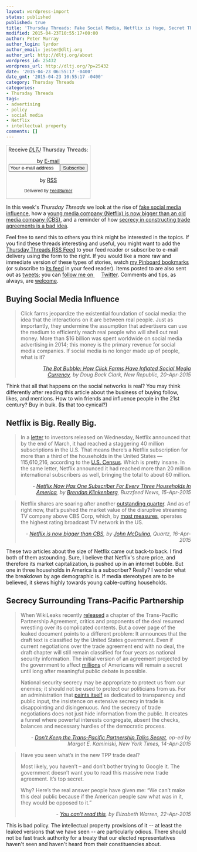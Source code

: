 ```yaml
---
layout: wordpress-import
status: published
published: true
title: 'Thursday Threads: Fake Social Media, Netflix is Huge, Secret TPP is Bad'
modified: 2015-04-23T10:55:17+00:00
author: Peter Murray
author_login: lyrdor
author_email: jester@dltj.org
author_url: http://dltj.org/about
wordpress_id: 25432
wordpress_url: http://dltj.org/?p=25432
date: '2015-04-23 06:55:17 -0400'
date_gmt: '2015-04-23 10:55:17 -0400'
category: Thursday Threads
categories:
- Thursday Threads
tags:
- advertising
- policy
- social media
- Netflix
- intellectual property
comments: []
---
```

<div id="feedburner-thursday-threads-email-2015w16" class="wp-caption alignright noprint noFrontPage" style="width: 230px;">
<form style="border: 1px solid rgb(204, 204, 204); padding: 3px; margin: 0pt; text-align: center;" action="http://feedburner.google.com/fb/a/mailverify" method="post" target="popupwindow" onsubmit="window.open('http://feedburner.google.com/fb/a/mailverify?uri=thursday-threads', 'popupwindow', 'scrollbars=yes,width=550,height=520');return true">Receive <i><acronym title="Disruptive Library Technology Jester">DLTJ</acronym></i> Thursday Threads:</p>
<p>by&nbsp;<a href="http://feedburner.google.com/fb/a/mailverify?uri=thursday-threads&amp;loc=en_US" title="D.L.T.J. Thursday Threads Email Subscription">E-mail</a><br /><input style="width: 140px;" name="email" value="Your e-mail address" onfocus="if (this.defaultValue==this.value) this.value = ''" type="text"/><input value="thursday-threads" name="uri" type="hidden"/><input name="loc" value="en_US" type="hidden"/><input value="Subscribe" type="submit"/></p>
<p>by&nbsp;<a href="http://feeds.dltj.org/thursday-threads/" title="D.L.T.J. Thursday Threads RSS Feed">RSS</a>
<p style="font-size: 80%;">Delivered by <a href="http://feedburner.google.com" target="_blank" title="Google Feedburner Service">FeedBurner</a></p>
</form>
</div>
<p>In this week's <i>Thursday Threads</i> we look at the rise of <a href="/article/thursday-threads-2015w16/#p25432-buying-influence">fake social media influence</a>, how a <a href="/article/thursday-threads-2015w16/#p25432-netflix">young media company (Netflix) is now bigger than an old media company (CBS)</a>, and a reminder of how <a href="/article/thursday-threads-2015w16/#p25432-tpp">secrecy in constructing trade agreements is a bad idea</a>.</p>
<p>Feel free to send this to others you think might be interested in the topics.  If you find these threads interesting and useful, you might want to add the <a title="RSS Feed for DLTJ Thursday Threads" href="http://feeds.dltj.org/thursday-threads/">Thursday Threads RSS Feed</a> to your feed reader or subscribe to e-mail delivery using the form to the right.  If you would like a more raw and immediate version of these types of stories, watch <a title="Peter Murray | Pinboard" href="http://pinboard.in/u:dltj">my Pinboard bookmarks</a> (or subscribe to <a title="RSS feed for Peter Murray's Pinboard account" href="http://feeds.pinboard.in/rss/u:dltj/">its feed</a> in your feed reader).  Items posted to are also sent out as <a title="Peter Murray's Twitter page" href="https://twitter.com/DataG">tweets</a>; you can <a target="_blank" href="https://twitter.com/intent/user?screen_name=DataG">follow me on <span style="background-image: url('//si0.twimg.com/images/dev/cms/intents/bird/bird_blue/bird_16_blue.png'); background-repeat: no-repeat; padding-left: 18px;">Twitter</span></a>.  Comments and tips, as always, are <a href="/contact">welcome</a>.</p>
<h2 id="p25432-buying-influence">Buying Social Media Influence</h2>
<blockquote><p>Click farms jeopardize the existential foundation of social media: the idea that the interactions on it are between real people. Just as importantly, they undermine the assumption that advertisers can use the medium to efficiently reach real people who will shell out real money. More than $16 billion was spent worldwide on social media advertising in 2014; this money is the primary revenue for social media companies. If social media is no longer made up of people, what is it?
<div style="text-align: right; width: 100%;"><cite><a href="http://www.newrepublic.com/article/121551/bot-bubble-click-farms-have-inflated-social-media-currency" title="The Bot Bubble: How Click Farms Have Inflated Social Media Currency | New Republic">The Bot Bubble: How Click Farms Have Inflated Social Media Currency</a>, by Doug Bock Clark, New Republic, 20-Apr-2015</cite></div>
</blockquote>
<p>Think that all that happens on the social networks is real?  You may think differently after reading this article about the business of buying follow, likes, and mentions.  How to win friends and influence people in the 21st century?  Buy in bulk.  (Is that too cynical?)</p>
<h2 id="p25432-netflix">Netflix is Big.  Really Big.</h2>
<blockquote><p>In a <a href="http://files.shareholder.com/downloads/NFLX/11409766x0x821407/DB785B50-90FE-44DA-9F5B-37DBF0DCD0E1/Q1_15_Earnings_Letter_final_tables.pdf" title="Netflix Shareholder Letter, 15-Apr-2015 [PDF]">letter</a> to investors released on Wednesday, Netflix announced that by the end of March, it had reached a staggering 40 million subscriptions in the U.S. That means there&rsquo;s a Netflix subscription for more than a third of the households in the United States &mdash; 115,610,216, according to the <a href="http://quickfacts.census.gov/qfd/states/00000.html" title="USA QuickFacts from the US Census Bureau">U.S. Census</a>. Which is pretty insane. In the same letter, Netflix announced it had reached more than 20 million international subscribers as well, bringing the total to about 60 million.
<div style="text-align: right; width: 100%;"><cite>- <a href="http://www.buzzfeed.com/brendanklinkenberg/netflix-now-has-one-subscriber-for-every-three-households-in" title="Netflix Now Has One Subscriber For Every Three Households In America | BuzzFeed News">Netflix Now Has One Subscriber For Every Three Households In America</a>, by <a href="http://www.buzzfeed.com/brendanklinkenberg" title="Brendan Klinkenberg on BuzzFeed">Brendan Klinkenberg</a>, Buzzfeed News, 15-Apr-2015</cite></div>
</blockquote>
<blockquote><p>Netflix shares are soaring after another <a href="http://qz.com/384618/netflix-subscribers-streamed-10-billion-hours-last-quarter/"  title="Netflix subscribers streamed 10 billion hours last quarter |  Quartz">outstanding&nbsp;quarter</a>. And as of right now, that&rsquo;s pushed the market value of the disruptive&nbsp;streaming TV company&nbsp;above CBS Corp, which, by&nbsp;<a href="http://variety.com/2015/tv/news/weekly-ratings-fox-back-on-top-in-demo-cbs-dominates-in-total-viewers-1201415647/" title="Weekly Ratings: Fox Back on Top in Demo; CBS Dominates in Total Viewers   | Variety">most measures</a>,&nbsp;operates the highest rating broadcast TV network in the US.
<div style="text-align: right; width: 100%;"><cite>- <a href="http://qz.com/385131/netflix-is-now-bigger-than-cbs/" title="Netflix is now bigger than CBS | Quartz">Netflix is now bigger than CBS</a>, by <a href="http://qz.com/author/johnqz/" title="John McDuling on Quartz">John McDuling</a>, Quartz, 16-Apr-2015</cite></div>
</blockquote>
<p>These two articles about the size of Netflix came out back-to back.  I find both of them astounding.  Sure, I believe that Netflix's share price, and therefore its market capitalization, is pushed up in an internet bubble.  But one in three households in America is a subscriber?  Really?  I wonder what the breakdown by age demographic is.  If media stereotypes are to be believed, it skews highly towards young cable-cutting households.</p>
<h2 id="p25432-tpp">Secrecy Surrounding Trans-Pacific Partnership</h2>
<blockquote><p>When WikiLeaks recently <a href="https://wikileaks.org/tpp-investment/WikiLeaks-TPP-Investment-Chapter/page-1.html">released</a> a chapter of the Trans-Pacific Partnership Agreement, critics and proponents of the deal resumed wrestling over its complicated contents. But a cover page of the leaked document points to a different problem: It announces that the draft text is classified by the United States government. Even if current negotiations over the trade agreement end with no deal, the draft chapter will still remain classified for four years as national security information. The initial version of an agreement projected by the government to affect <a href="https://ustr.gov/tpp/Summary-of-US-objectives">millions</a> of Americans will remain a secret until long after meaningful public debate is possible.</p>
<p>National security secrecy may be appropriate to protect us from our enemies; it should not be used to protect our politicians from us. For an administration that <a href="https://www.whitehouse.gov/the_press_office/TransparencyandOpenGovernment/">paints itself</a> as dedicated to transparency and public input, the insistence on extensive secrecy in trade is disappointing and disingenuous. And the secrecy of trade negotiations does not just hide information from the public. It creates a funnel where powerful interests congregate, absent the checks, balances and necessary hurdles of the democratic process.
<div style="text-align: right; width: 100%;"><cite>- <a href="http://www.nytimes.com/2015/04/14/opinion/dont-keep-trade-talks-secret.html" title="Don&rsquo;t Keep the Trans-Pacific Partnership Talks Secret | New York Times">Don&rsquo;t Keep the Trans-Pacific Partnership Talks Secret</a>, op-ed by Margot E. Kaminiski, New York Times, 14-Apr-2015</cite></div>
</blockquote>
<blockquote><p>Have you seen what&rsquo;s in the new TPP trade deal?</p>
<p>Most likely, you haven&rsquo;t &ndash; and don&rsquo;t bother trying to Google it. The government doesn&rsquo;t want you to read this massive new trade agreement. It&rsquo;s top secret.</p>
<p>Why? Here&rsquo;s the real answer people have given me: &ldquo;We can&rsquo;t make this deal public because if the American people saw what was in it, they would be opposed to it.&rdquo;
<div style="text-align: right; width: 100%;"><cite>- <a href="http://elizabethwarren.com/blog/you-cant-read-this" title="You can't read this | Elizabeth Warren for Senate">You can't read this</a>, by Elizabeth Warren, 22-Apr-2015</cite></div>
</blockquote>
<p>This is bad policy.  The intellectual property provisions of it -- at least the leaked versions that we have seen -- are particularly odious.  There should not be fast track authority for a treaty that our elected representatives haven't seen and haven't heard from their constituencies about.</p>
